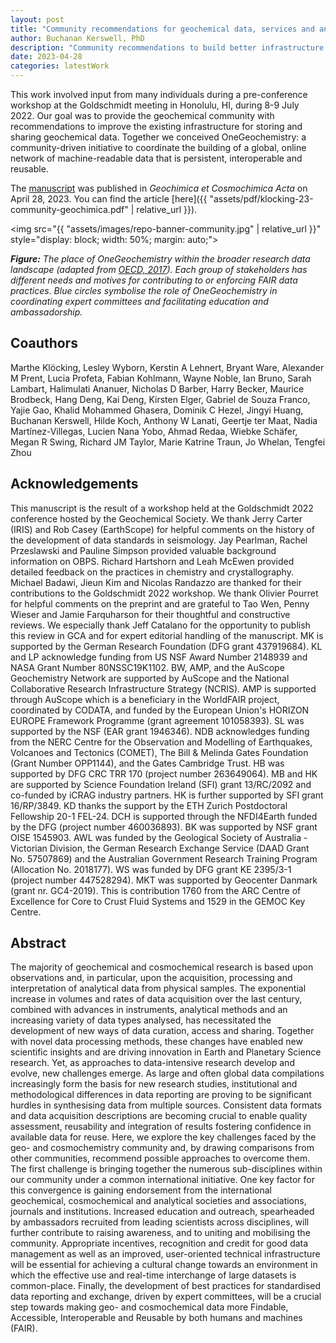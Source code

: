 ```yaml
---
layout: post
title: "Community recommendations for geochemical data, services and analytical capabilities in the 21st century"
author: Buchanan Kerswell, PhD
description: "Community recommendations to build better infrastructure for geochemical data"
date: 2023-04-28
categories: latestWork
---
```


This work involved input from many individuals during a pre-conference workshop at the Goldschmidt meeting in Honolulu, HI, during 8-9 July 2022. Our goal was to provide the geochemical community with recommendations to improve the existing infrastructure for storing and sharing geochemical data. Together we conceived OneGeochemistry: a community-driven initiative to coordinate the building of a global, online network of machine-readable data that is persistent, interoperable and reusable.

The [manuscript](https://www.sciencedirect.com/science/article/pii/S0016703723001916) was published in *Geochimica et Cosmochimica Acta* on April 28, 2023. You can find the article [here]({{ "assets/pdf/klocking-23-community-geochimica.pdf" | relative_url }}).

<img src="{{ "assets/images/repo-banner-community.jpg" | relative_url }}" style="display: block; width: 50%; margin: auto;">

***Figure:*** *The place of OneGeochemistry within the broader research data landscape (adapted from [OECD, 2017](https://doi.org/10.1787/e92fa89e-en)). Each group of stakeholders has different needs and motives for contributing to or enforcing FAIR data practices. Blue circles symbolise the role of OneGeochemistry in coordinating expert committees and facilitating education and ambassadorship.*

## Coauthors
Marthe Klöcking, Lesley Wyborn, Kerstin A Lehnert, Bryant Ware, Alexander M Prent, Lucia Profeta, Fabian Kohlmann, Wayne Noble, Ian Bruno, Sarah Lambart, Halimulati Ananuer, Nicholas D Barber, Harry Becker, Maurice Brodbeck, Hang Deng, Kai Deng, Kirsten Elger, Gabriel de Souza Franco, Yajie Gao, Khalid Mohammed Ghasera, Dominik C Hezel, Jingyi Huang, Buchanan Kerswell, Hilde Koch, Anthony W Lanati, Geertje ter Maat, Nadia Martínez-Villegas, Lucien Nana Yobo, Ahmad Redaa, Wiebke Schäfer, Megan R Swing, Richard JM Taylor, Marie Katrine Traun, Jo Whelan, Tengfei Zhou

## Acknowledgements
This manuscript is the result of a workshop held at the Goldschmidt 2022 conference hosted by the Geochemical Society. We thank Jerry Carter (IRIS) and Rob Casey (EarthScope) for helpful comments on the history of the development of data standards in seismology. Jay Pearlman, Rachel Przeslawski and Pauline Simpson provided valuable background information on OBPS. Richard Hartshorn and Leah McEwen provided detailed feedback on the practices in chemistry and crystallography. Michael Badawi, Jieun Kim and Nicolas Randazzo are thanked for their contributions to the Goldschmidt 2022 workshop. We thank Olivier Pourret for helpful comments on the preprint and are grateful to Tao Wen, Penny Wieser and Jamie Farquharson for their thoughtful and constructive reviews. We especially thank Jeff Catalano for the opportunity to publish this review in GCA and for expert editorial handling of the manuscript. MK is supported by the German Research Foundation (DFG grant 437919684). KL and LP acknowledge funding from US NSF Award Number 2148939 and NASA Grant Number 80NSSC19K1102. BW, AMP, and the AuScope Geochemistry Network are supported by AuScope and the National Collaborative Research Infrastructure Strategy (NCRIS). AMP is supported through AuScope which is a beneficiary in the WorldFAIR project, coordinated by CODATA, and funded by the European Union's HORIZON EUROPE Framework Programme (grant agreement 101058393). SL was supported by the NSF (EAR grant 1946346). NDB acknowledges funding from the NERC Centre for the Observation and Modelling of Earthquakes, Volcanoes and Tectonics (COMET), The Bill & Melinda Gates Foundation (Grant Number OPP1144), and the Gates Cambridge Trust. HB was supported by DFG CRC TRR 170 (project number 263649064). MB and HK are supported by Science Foundation Ireland (SFI) grant 13/RC/2092 and co-funded by iCRAG industry partners. HK is further supported by SFI grant 16/RP/3849. KD thanks the support by the ETH Zurich Postdoctoral Fellowship 20-1 FEL-24. DCH is supported through the NFDI4Earth funded by the DFG (project number 460036893). BK was supported by NSF grant OISE 1545903. AWL was funded by the Geological Society of Australia - Victorian Division, the German Research Exchange Service (DAAD Grant No. 57507869) and the Australian Government Research Training Program (Allocation No. 2018177). WS was funded by DFG grant KE 2395/3-1 (project number 447528294). MKT was supported by Geocenter Danmark (grant nr. GC4-2019). This is contribution 1760 from the ARC Centre of Excellence for Core to Crust Fluid Systems and 1529 in the GEMOC Key Centre.

## Abstract
The majority of geochemical and cosmochemical research is based upon observations and, in particular, upon the acquisition, processing and interpretation of analytical data from physical samples. The exponential increase in volumes and rates of data acquisition over the last century, combined with advances in instruments, analytical methods and an increasing variety of data types analysed, has necessitated the development of new ways of data curation, access and sharing. Together with novel data processing methods, these changes have enabled new scientific insights and are driving innovation in Earth and Planetary Science research. Yet, as approaches to data-intensive research develop and evolve, new challenges emerge. As large and often global data compilations increasingly form the basis for new research studies, institutional and methodological differences in data reporting are proving to be significant hurdles in synthesising data from multiple sources. Consistent data formats and data acquisition descriptions are becoming crucial to enable quality assessment, reusability and integration of results fostering confidence in available data for reuse. Here, we explore the key challenges faced by the geo- and cosmochemistry community and, by drawing comparisons from other communities, recommend possible approaches to overcome them. The first challenge is bringing together the numerous sub-disciplines within our community under a common international initiative. One key factor for this convergence is gaining endorsement from the international geochemical, cosmochemical and analytical societies and associations, journals and institutions. Increased education and outreach, spearheaded by ambassadors recruited from leading scientists across disciplines, will further contribute to raising awareness, and to uniting and mobilising the community. Appropriate incentives, recognition and credit for good data management as well as an improved, user-oriented technical infrastructure will be essential for achieving a cultural change towards an environment in which the effective use and real-time interchange of large datasets is common-place. Finally, the development of best practices for standardised data reporting and exchange, driven by expert committees, will be a crucial step towards making geo- and cosmochemical data more Findable, Accessible, Interoperable and Reusable by both humans and machines (FAIR).
